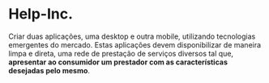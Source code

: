 # Help-Inc.
Criar duas aplicações, uma desktop e outra mobile, utilizando tecnologias emergentes do mercado. Estas aplicações devem disponibilizar de maneira limpa e direta, uma rede de prestação de serviços diversos tal que, **apresentar ao consumidor um prestador com as características desejadas pelo mesmo**. 
